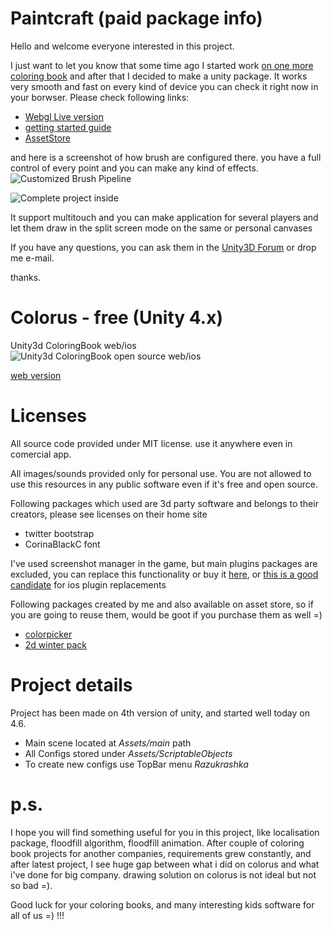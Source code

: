 # Paintcraft (paid package info)

Hello and welcome everyone interested in this project. 

I just want to let you know that some time ago I started work [on one more coloring book](https://appshowcase.intel.com/en-us/allinone/paintcraft) and after that I decided to make a unity package. It works very smooth and fast on every kind of device you can check it right now in your borwser. Please check following links:

* [Webgl Live version](http://paintcraft.in/live/)
* [getting started guide](http://paintcraft.in/start/1/)
* [AssetStore](http://u3d.as/tJ4)

and here is a screenshot of how brush are configured there. you have a full control of every point and you can make any kind of effects. 
![Customized Brush Pipeline](https://d2ujflorbtfzji.cloudfront.net/package-screenshot/c060acf7-9fbc-479b-b5d6-37ed23fc3dbb_scaled.jpg)

![Complete project inside](https://d2ujflorbtfzji.cloudfront.net/package-screenshot/13da4cde-216b-499b-8741-4af912667bbb_scaled.jpg)

It support multitouch and you can make application for several players and let them draw in the split screen mode on the same or personal canvases

If you have any questions, you can ask them in the [Unity3D Forum](http://forum.unity3d.com/threads/paintcraft-drawing-app-constructor.404998/) or drop me e-mail.

thanks.

# Colorus - free (Unity 4.x)
Unity3d ColoringBook web/ios
![Unity3d ColoringBook open source web/ios](http://storage1.static.itmages.ru/i/15/0320/h_1426869016_4374536_ce5f904828.jpg)


[web version](http://colorus.nicloay.com/online.html)

# Licenses

All source code provided under MIT license. use it anywhere even in comercial app.


All images/sounds provided only for personal use. You are not allowed to use this resources in any public software even if it's free and open source.

Following packages which used are 3d party software and belongs to their creators, please see licenses on their home site
* twitter bootstrap
* CorinaBlackC font


I've used screenshot manager in the game, but main plugins packages are excluded, you can replace this functionality or buy it [here](http://u3d.as/4pz), or [this is a good candidate](https://bitbucket.org/Unity-Technologies/iosnativecodesamples/src/a0bc90e7d6358e456caf25d717134864218740a7/Graphics/AsyncScreenshot/?at=stable) for ios plugin replacements


Following packages created by me and also available on asset store, so if you are going to reuse them, would be goot if you purchase them as well =)
* [colorpicker](https://www.assetstore.unity3d.com/en/#!/content/12019)
* [2d winter pack](https://www.assetstore.unity3d.com/en/#!/content/14232)


# Project details
Project has been made on 4th version of unity, and started well today on 4.6.

* Main scene located at *Assets/main* path
* All Configs stored under *Assets/ScriptableObjects*
* To create new configs use TopBar menu *Razukrashka* 


# p.s.

I hope you will find something useful for you in this project, like localisation package, floodfill algorithm, floodfill animation. After couple of coloring book projects for another companies, requirements grew constantly, and after latest project, I see huge gap between what i did on colorus and what i've done for big company. drawing solution on colorus is not ideal but not so bad =). 

Good luck for your coloring books, and many interesting kids software for all of us =) !!!

